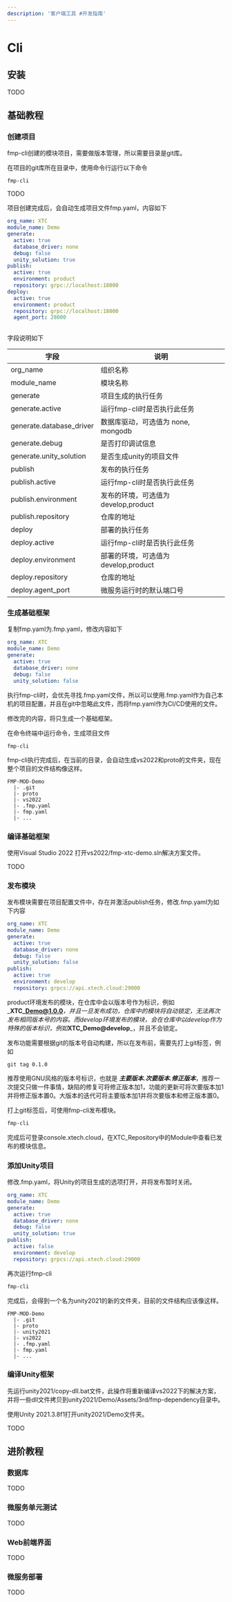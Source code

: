 ```yaml
---
description: '客户端工具 #开发指南'
---
```


# Cli

##

## 安装

TODO



## 基础教程

### 创建项目

fmp-cli创建的模块项目，需要做版本管理，所以需要目录是git库。

在项目的git库所在目录中，使用命令行运行以下命令

```
fmp-cli
```

TODO

项目创建完成后，会自动生成项目文件fmp.yaml，内容如下

```yaml
org_name: XTC
module_name: Demo
generate:
  active: true
  database_driver: none
  debug: false
  unity_solution: true
publish:
  active: true
  environment: product
  repository: grpc://localhost:18000
deploy:
  active: true
  environment: product
  repository: grpc://localhost:18000
  agent_port: 28000
  
```

字段说明如下

| 字段                        | 说明                        |
| ------------------------- | ------------------------- |
| org\_name                 | 组织名称                      |
| module\_name              | 模块名称                      |
| generate                  | 项目生成的执行任务                 |
| generate.active           | 运行fmp-cli时是否执行此任务         |
| generate.database\_driver | 数据库驱动，可选值为 none, mongodb  |
| generate.debug            | 是否打印调试信息                  |
| generate.unity\_solution  | 是否生成unity的项目文件            |
| publish                   | 发布的执行任务                   |
| publish.active            | 运行fmp-cli时是否执行此任务         |
| publish.environment       | 发布的环境，可选值为develop,product |
| publish.repository        | 仓库的地址                     |
| deploy                    | 部署的执行任务                   |
| deploy.active             | 运行fmp-cli时是否执行此任务         |
| deploy.environment        | 部署的环境，可选值为develop,product |
| deploy.repository         | 仓库的地址                     |
| deploy.agent\_port        | 微服务运行时的默认端口号              |

### 生成基础框架

复制fmp.yaml为.fmp.yaml，修改内容如下

```yaml
org_name: XTC
module_name: Demo
generate:
  active: true
  database_driver: none
  debug: false
  unity_solution: false
```

执行fmp-cli时，会优先寻找.fmp.yaml文件，所以可以使用.fmp.yaml作为自己本机的项目配置，并且在git中忽略此文件，而将fmp.yaml作为CI/CD使用的文件。

修改完的内容，将只生成一个基础框架。

在命令终端中运行命令，生成项目文件

```
fmp-cli
```

fmp-cli执行完成后，在当前的目录，会自动生成vs2022和proto的文件夹，现在整个项目的文件结构像这样。

```
FMP-MOD-Demo
  |- .git
  |- proto
  |- vs2022
  |- .fmp.yaml
  |- fmp.yaml
  |- ...
```

### 编译基础框架

使用Visual Studio 2022 打开vs2022/fmp-xtc-demo.sln解决方案文件。

TODO&#x20;



### 发布模块

发布模块需要在项目配置文件中，存在并激活publish任务，修改.fmp.yaml为如下内容

```yaml
org_name: XTC
module_name: Demo
generate:
  active: true
  database_driver: none
  debug: false
  unity_solution: false
publish:
  active: true
  environment: develop
  repository: grpcs://api.xtech.cloud:29000
```

product环境发布的模块，在仓库中会以版本号作为标识，例如_**XTC\_Demo@1.0.0**_，并且一旦发布成功，仓库中的模块将自动锁定，无法再次发布相同版本号的内容。而develop环境发布的模块，会在仓库中以develop作为特殊的版本标识，例如_**XTC\_Demo@develop**_，并且不会锁定。

发布功能需要根据git的版本号自动构建，所以在发布前，需要先打上git标签，例如

```
git tag 0.1.0
```

推荐使用GNU风格的版本号标识，也就是 _**主要版本.次要版本.修正版本**_，推荐一次提交只做一件事情，缺陷的修复可将修正版本加1，功能的更新可将次要版本加1并将修正版本置0。大版本的迭代可将主要版本加1并将次要版本和修正版本置0。

打上git标签后，可使用fmp-cli发布模块。

```bash
fmp-cli
```

完成后可登录console.xtech.cloud，在XTC\_Repository中的Module中查看已发布的模块信息。

### 添加Unity项目

修改.fmp.yaml，将Unity的项目生成的选项打开，并将发布暂时关闭。

```yaml
org_name: XTC
module_name: Demo
generate:
  active: true
  database_driver: none
  debug: false
  unity_solution: true
publish:
  active: false
  environment: develop
  repository: grpcs://api.xtech.cloud:29000
```

再次运行fmp-cli

```bash
fmp-cli
```

完成后，会得到一个名为unity2021的新的文件夹，目前的文件结构应该像这样。

```
FMP-MOD-Demo
  |- .git
  |- proto
  |- unity2021
  |- vs2022
  |- .fmp.yaml
  |- fmp.yaml
  |- ...
```

### 编译Unity框架

先运行unity2021/copy-dll.bat文件，此操作将重新编译vs2022下的解决方案，并将一些dll文件拷贝到unity2021/Demo/Assets/3rd/fmp-dependency目录中。

使用Unity 2021.3.8f1打开unity2021/Demo文件夹。

TODO

## 进阶教程

### 数据库

TODO

### 微服务单元测试

TODO

### Web前端界面

TODO

### 微服务部署

TODO

